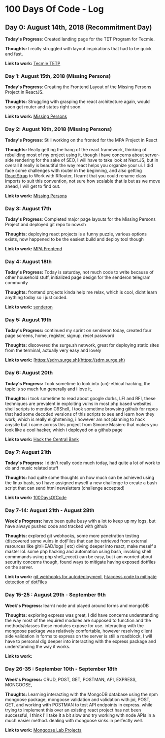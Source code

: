 # 100 Days Of Code - Log

## Day 0: August 14th, 2018 (Recommitment Day)

**Today's Progress**: Created landing page for the TET Program for Tecmie.

**Thoughts:** I really struggled with layout inspirations that had to be quick and fast.

**Link to work:** [Tecmie TETP](https://tet.tecmie.com)

### Day 1: August 15th, 2018 (Missing Persons)

**Today's Progress**: Creating the Frontend Layout of the Missing Persons Project in ReactJS.

**Thoughts:** Struggling with grasping the react architecture again, would soon get router and states right soon.

**Link to work:** [Missing Persons](https://github.com/koolamusic/mpa-react)

### Day 2: August 16th, 2018 (Missing Persons)

**Today's Progress**: Still working on the fronted for the MPA Project in React

**Thoughts:** Really getting the hang of the react framework, thinking of rebuilding most of my project using it, though i 
have concerns about server-side rendering for the sake of SEO, I will have to take look at Next.JS, but in overall it really is 
beautiful the way react helps you organize your ui. I did face come challenges with router in the beginning, and also getting
[ReactStrap](https://reactstrap.github.io) to Work with RRouter, I learnt that you could rename class imports to suit this convention, not sure how scalable that is 
but as we move ahead, I will get to find out. 

**Link to work:** [Missing Persons](https://github.com/koolamusic/mpa-react)

### Day 3: August 17th

**Today's Progress**: Completed major page layouts for the Missing Persons Project and deployed git repo to now.sh

**Thoughts:** deploying react projects is a funny puzzle, various options exists, now happened to be the easiest build and deploy tool though

**Link to work:** [MPA Frontend](https://mpa-dxadsepkqm.now.sh)

### Day 4: August 18th

**Today's Progress:** Today is saturday, not much code to write because of other household stuff, initialized page design for the senderon telegram community

**Thoughts:** frontend projects kinda help me relax, which is cool, didnt learn anything today so i just coded.

**Link to work:** [senderon](https://github.com/koolamusic/snderon)

### Day 5: August 19th

**Today's Progress:** continued my sprint on senderon today, created four page screens, home, register, signup, reset password

**Thoughts:** discovered the surge.sh network, great for deploying static sites from the terminal, actually very easy and lovely

**Link to work:** [https://sdrn.surge.sh](https://sdrn.surge.sh)

### Day 6: August 20th

**Today's Progress:** Took sometime to look into (un)-ethical hacking, the topic is so much fun generally and i love it,  

**Thoughts:** i took sometime to read about google dorks, LFI and RFI, these techniques are prevalent in exploiting vulns in most php based websites. shell scripts to mention C9Shell, I took sometime browsing github for repos that had some decoded versions of this scripts to see and learn how they work, which is really elighntening, i however am not planning to hack anysite but i came across this project from Simone Masiero that makes you look like a cool hacker, which i deployed on a github page

**Link to work:** [Hack the Central Bank](https://koolamusic.github.io/hackertyper)

### Day 7: August 21th

**Today's Progress:** I didn't really code much today, had quite a lot of work to do and music related stuff

**Thoughts:** had quite some thoughts on how much can be achieved using the linux bash, so I have assigned myself a new challenge to create a bash script that can send html newsletters (challenge accepted)

**Link to work:** [100DaysOfCode](https://github.com/koolamusic/100-days-of-code)

### Day 7-14: August 21th - August 28th

**Week's Progress:** have been quite busy with a lot to keep up my logs, but have always pushed code and tracked with github

**Thoughts:** explored git webhooks, some more penetration testing (discovered some vulns in dotFiles that can be retrieved from external resources like git/HEAD/logs | etc) diving deeper into react, make meself a master lol. some php hacking and automation using bash, invoking shell commmands using php shell_exec() can be easy, but i am worried about security concerns though, found ways to mitigate having exposed dotfiles on the server. 

**Link to work:** [git webhooks for autodeployment](https://gist.github.com/koolamusic/e79edf06d42165edfbfd988d75990516), [htaccess code to mitigate detection of dotFiles](https://gist.github.com/koolamusic/e30e03f4999003d6efee6e8e53bca1e0)

### Day 15-25 : August 29th - September 9th

**Week's Progress:** learnt node and played around forms and mongoDB

**Thoughts:** exploring express was great, I did have concerns understanding the way most of the required modules are supposed to function and the methods/classes these modules expose for use.  interacting with the mongoose package was relatively comfortable, however resolving client side validation in forms to express on the server is still a roadblock, I will have to personal dig deeper into interacting with the express package and understanding the way it works.

**Link to work:**

### Day 26-35 : September 10th - September 18th

**Week's Progress:** CRUD, POST, GET, POSTMAN, API, EXPRESS, MONGOOSE,

**Thoughts:** Learning interacting with the MongoDB database using the npm mongoose package, mongoose validation and validation with joi, POST, GET, and working with POSTMAN to test API endpoints in express. while trying to implement this over an existing react project has not been successful, I think I'll take it a bit slow and try working with node APIs in a much easier method. dealing with mongoose sinks in perfectly well.

**Link to work:** [Mongoose Lab Projects](https://github.com/koolamusic/mongolab)
